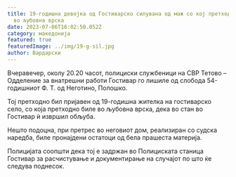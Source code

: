 ```yaml
---
title: 19-годишна девојка од Гостиварско силувана од маж со кој претходно била
  во љубовна врска
date: 2023-07-06T16:02:50.052Z
category: македонија
featured: true
featuredImage: ../img/19-g-sil.jpg
author: Вардарски
---
```

<!--StartFragment-->

Вчеравечер, околу 20.20 часот, полициски службеници на СВР Тетово – Одделение за внатрешни работи Гостивар го лишиле од слобода 54-годишниот Ф. Т. од Неготино, Полошко.

Тој претходно бил пријавен од 19-годишна жителка на гостиварско село, со која претходно биле во љубовна врска, дека во стан во Гостивар ѝ извршил обљуба.

Нешто подоцна, при претрес во неговиот дом, реализиран со судска наредба, биле пронајдени остатоци од бела прашеста материја.

Полицијата соопшти дека тој е задржан во Полициската станица Гостивар за расчистување и документирање на случајот по што ќе следува поднесок.

<!--EndFragment-->